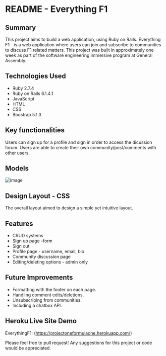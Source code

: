 # README - Everything F1

## Summary
This project aims to build a web application, using Ruby on Rails. Everything F1 - is a web application where users can join and subscribe to communities to discuss F1 related matters. This project was built in approximately one week as part of the software engineering immersive program at General Assembly.

## Technologies Used

- Ruby 2.7.4
- Ruby on Rails 6.1.4.1
- JavaScript
- HTML
- CSS
- Boostrap 5.1.3

## Key functionalities
Users can sign up for a profile and sign in order to access the dicussion forum. Users are able to create their own community/post/comments with other users.

## Models
![image](https://user-images.githubusercontent.com/58867358/139190508-67dd73a5-da68-424e-9b77-f7097a3a9bb0.png)


## Design Layout - CSS
The overall layout aimed to design a simple yet intuitive layout. 

## Features

- CRUD systems
- Sign up page -form
- Sign out
- Profile page - username, email, bio
- Community discussion page
- Editing/deleting options - admin only

## Future Improvements

- Formatting with the footer on each page.
- Handling comment edits/deletions.
- Unsubscribing from communities.
- Including a chatbox API.

## Heroku Live Site Demo

EverythingF1: (https://projectoneformulaone.herokuapp.com/)

Please feel free to pull request! Any suggestions for this project or code would be appreciated.

